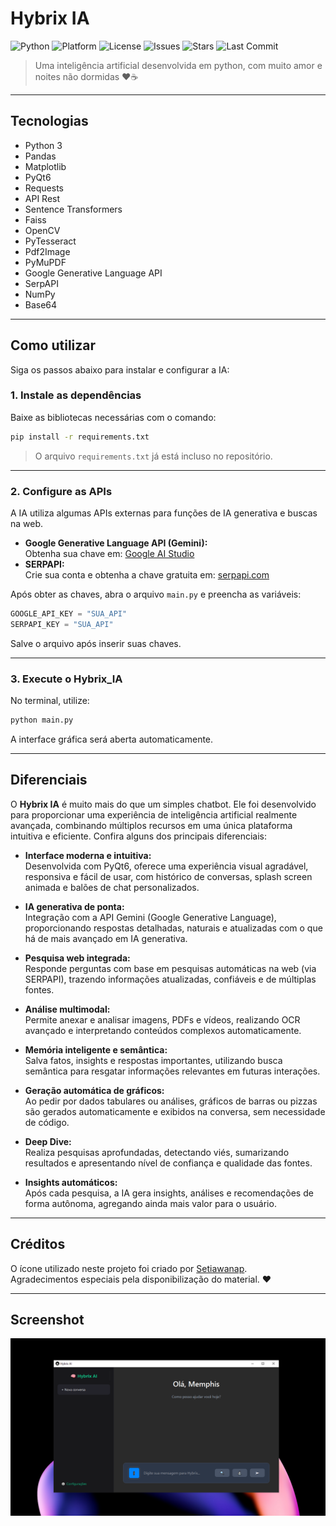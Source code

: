 # Hybrix IA

![Python](https://img.shields.io/badge/python-3.8%2B-blue)
![Platform](https://img.shields.io/badge/platform-Windows%20%7C%20Linux%20%7C%20Mac-informational)
![License](https://img.shields.io/github/license/Filipe-kosher/Hybrix_IA)
![Issues](https://img.shields.io/github/issues/Filipe-kosher/Hybrix_IA)
![Stars](https://img.shields.io/github/stars/Filipe-kosher/Hybrix_IA?style=social)
![Last Commit](https://img.shields.io/github/last-commit/Filipe-kosher/Hybrix_IA)

> Uma inteligência artificial desenvolvida em python, com muito amor e noites não dormidas ❤☕

---

## Tecnologias

- Python 3
- Pandas
- Matplotlib
- PyQt6
- Requests
- API Rest
- Sentence Transformers
- Faiss
- OpenCV
- PyTesseract
- Pdf2Image
- PyMuPDF
- Google Generative Language API
- SerpAPI
- NumPy
- Base64

  
---

## Como utilizar

Siga os passos abaixo para instalar e configurar a IA:

### 1. Instale as dependências

Baixe as bibliotecas necessárias com o comando:

```bash
pip install -r requirements.txt
```

> O arquivo `requirements.txt` já está incluso no repositório.

---

### 2. Configure as APIs

A IA utiliza algumas APIs externas para funções de IA generativa e buscas na web.

- **Google Generative Language API (Gemini):**  
  Obtenha sua chave em: [Google AI Studio](https://aistudio.google.com/apikey)
- **SERPAPI:**  
  Crie sua conta e obtenha a chave gratuita em: [serpapi.com](https://serpapi.com/)

Após obter as chaves, abra o arquivo `main.py` e preencha as variáveis:
```python
GOOGLE_API_KEY = "SUA_API"
SERPAPI_KEY = "SUA_API"
```
Salve o arquivo após inserir suas chaves.

---

### 3. Execute o Hybrix_IA

No terminal, utilize:

```bash
python main.py
```

A interface gráfica será aberta automaticamente.

---

## Diferenciais

O **Hybrix IA** é muito mais do que um simples chatbot. Ele foi desenvolvido para proporcionar uma experiência de inteligência artificial realmente avançada, combinando múltiplos recursos em uma única plataforma intuitiva e eficiente. Confira alguns dos principais diferenciais:

- **Interface moderna e intuitiva:**  
  Desenvolvida com PyQt6, oferece uma experiência visual agradável, responsiva e fácil de usar, com histórico de conversas, splash screen animada e balões de chat personalizados.

- **IA generativa de ponta:**  
  Integração com a API Gemini (Google Generative Language), proporcionando respostas detalhadas, naturais e atualizadas com o que há de mais avançado em IA generativa.

- **Pesquisa web integrada:**  
  Responde perguntas com base em pesquisas automáticas na web (via SERPAPI), trazendo informações atualizadas, confiáveis e de múltiplas fontes.

- **Análise multimodal:**  
  Permite anexar e analisar imagens, PDFs e vídeos, realizando OCR avançado e interpretando conteúdos complexos automaticamente.

- **Memória inteligente e semântica:**  
  Salva fatos, insights e respostas importantes, utilizando busca semântica para resgatar informações relevantes em futuras interações.

- **Geração automática de gráficos:**  
  Ao pedir por dados tabulares ou análises, gráficos de barras ou pizzas são gerados automaticamente e exibidos na conversa, sem necessidade de código.

- **Deep Dive:**  
  Realiza pesquisas aprofundadas, detectando viés, sumarizando resultados e apresentando nível de confiança e qualidade das fontes.

- **Insights automáticos:**  
  Após cada pesquisa, a IA gera insights, análises e recomendações de forma autônoma, agregando ainda mais valor para o usuário.

---

## Créditos

O ícone utilizado neste projeto foi criado por [Setiawanap](https://www.flaticon.com/br/autores/setiawanap).  
Agradecimentos especiais pela disponibilização do material. ❤

---

## Screenshot

![Screenshot do Projeto](screenshot.png)
